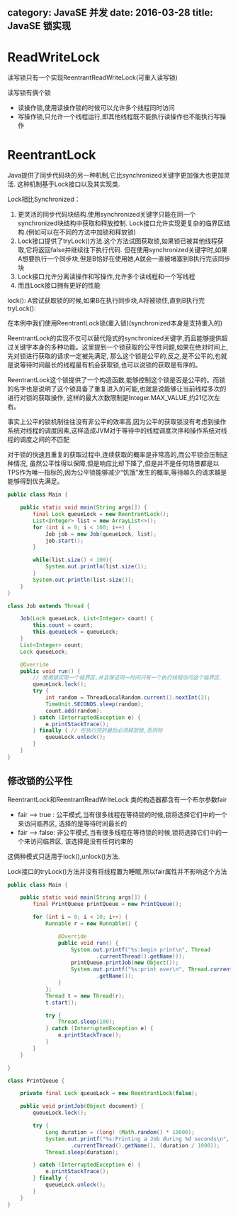category: JavaSE 并发
date: 2016-03-28
title: JavaSE 锁实现
---
# ReadWriteLock
读写锁只有一个实现ReentrantReadWriteLock(可重入读写锁)

读写锁有俩个锁
* 读操作锁,使用读操作锁的时候可以允许多个线程同时访问
* 写操作锁,只允许一个线程运行,即其他线程既不能执行读操作也不能执行写操作


# ReentrantLock

Java提供了同步代码块的另一种机制,它比synchronized关键字更加强大也更加灵活. 这种机制基于Lock接口以及其实现类.

Lock相比Synchronized：
1. 更灵活的同步代码块结构.使用synchronized关键字只能在同一个synchronized块结构中获取和释放控制. Lock接口允许实现更复杂的临界区结构.(例如可以在不同的方法中加锁和释放锁)
2. Lock接口提供了tryLock()方法.这个方法试图获取锁,如果锁已被其他线程获取,它将返回false并继续往下执行代码. 但在使用synchronized关键字时,如果A想要执行一个同步块,但是B恰好在使用她,A就会一直被堵塞到B执行完该同步块
3. Lock接口允许分离读操作和写操作,允许多个读线程和一个写线程
4. 而且Lock接口拥有更好的性能

lock(): A尝试获取锁的时候,如果B在执行同步块,A将被锁住,直到B执行完 tryLock():

在本例中我们使用ReentrantLock锁(重入锁)(synchronized本身是支持重入的)

ReentrantLock的实现不仅可以替代隐式的synchronized关键字,而且能够提供超过关键字本身的多种功能。这里提到一个锁获取的公平性问题,如果在绝对时间上,先对锁进行获取的请求一定被先满足, 那么这个锁是公平的,反之,是不公平的,也就是说等待时间最长的线程最有机会获取锁,也可以说锁的获取是有序的。

ReentrantLock这个锁提供了一个构造函数,能够控制这个锁是否是公平的。而锁的名字也是说明了这个锁具备了重复进入的可能,也就是说能够让当前线程多次的进行对锁的获取操作,
这样的最大次数限制是Integer.MAX_VALUE,约21亿次左右。

事实上公平的锁机制往往没有非公平的效率高,因为公平的获取锁没有考虑到操作系统对线程的调度因素,这样造成JVM对于等待中的线程调度次序和操作系统对线程的调度之间的不匹配

对于锁的快速且重复的获取过程中,连续获取的概率是非常高的,而公平锁会压制这种情况, 虽然公平性得以保障,但是响应比却下降了,但是并不是任何场景都是以TPS作为唯一指标的,因为公平锁能够减少“饥饿”发生的概率,等待越久的请求越是能够得到优先满足。

```java
public class Main {

	public static void main(String args[]) {
		final Lock queueLock = new ReentrantLock();
		List<Integer> list = new ArrayList<>();
		for (int i = 0; i < 100; i++) {
			Job job = new Job(queueLock, list);
			job.start();
		}

		while(list.size() < 100){
			System.out.println(list.size());
		}
		System.out.println(list.size());
	}
}

class Job extends Thread {

	Job(Lock queueLock, List<Integer> count) {
		this.count = count;
		this.queueLock = queueLock;
	}
	List<Integer> count;
	Lock queueLock;

	@Override
	public void run() {
		// 使用锁实现一个临界区,并且保证同一时间只有一个执行线程访问这个临界区.
		queueLock.lock();
		try {
			int random = ThreadLocalRandom.current().nextInt(2);
			TimeUnit.SECONDS.sleep(random);
			count.add(random);
		} catch (InterruptedException e) {
			e.printStackTrace();
		} finally { // 在执行完的最后必须释放锁,否则将
			queueLock.unlock();
		}
	}
}


```

修改锁的公平性
---
ReentrantLock和ReentrantReadWriteLock 类的构造器都含有一个布尔参数fair

* fair --> true : 公平模式,当有很多线程在等待锁的时候,锁将选择它们中的一个来访问临界区,
                    选择的是等待时间最长的
* fair --> false: 非公平模式,当有很多线程在等待锁的时候,锁将选择它们中的一个来访问临界区,
                    该选择是没有任何约束的

这俩种模式只适用于lock(),unlock()方法.

Lock接口的tryLock()方法并没有将线程置为睡眠,所以fair属性并不影响这个方法

```java
public class Main {

	public static void main(String args[]) {
		final PrintQueue printQueue = new PrintQueue();

		for (int i = 0; i < 10; i++) {
			Runnable r = new Runnable() {

				@Override
				public void run() {
					System.out.printf("%s:begin print\n", Thread
							.currentThread().getName());
					printQueue.printJob(new Object());
					System.out.printf("%s:print over\n", Thread.currentThread()
							.getName());
				}
			};
			Thread t = new Thread(r);
			t.start();

			try {
				Thread.sleep(100);
			} catch (InterruptedException e) {
				e.printStackTrace();
			}
		}
	}

}

class PrintQueue {

	private final Lock queueLock = new ReentrantLock(false);

	public void printJob(Object document) {
		queueLock.lock();

		try {
			Long duration = (long) (Math.random() * 10000);
			System.out.printf("%s:Printing a Job during %d seconds\n", Thread
					.currentThread().getName(), (duration / 1000));
			Thread.sleep(duration);

		} catch (InterruptedException e) {
			e.printStackTrace();
		} finally {
			queueLock.unlock();
		}
	}
}
```


